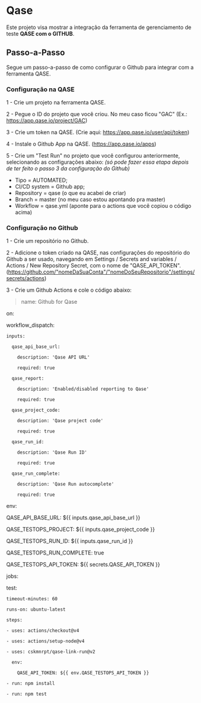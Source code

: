 # Qase
Este projeto visa mostrar a integração da ferramenta de gerenciamento de teste **QASE com o GITHUB**.

## Passo-a-Passo
Segue um passo-a-passo de como configurar o Github para integrar com a ferramenta QASE.

### Configuração na QASE

1 - Crie um projeto na ferramenta QASE.

2 - Pegue o ID do projeto que você criou. No meu caso ficou "GAC" (Ex.: https://app.qase.io/project/GAC)

3 - Crie um token na QASE. (Crie aqui: https://app.qase.io/user/api/token)

4 - Instale o Github App na QASE. (https://app.qase.io/apps)

5 - Crie um "Test Run" no projeto que você configurou anteriormente, selecionando as configurações abaixo: *(só pode fazer essa etapa depois de ter feito o passo 3 da configuração do Github)*

- Tipo = AUTOMATED;
- CI/CD system = Github app;
- Repository = qase (o que eu acabei de criar)
- Branch = master (no meu caso estou apontando pra master)
- Workflow = qase.yml (aponte para o actions que você copiou o código acima)

### Configuração no Github
1 - Crie um repositório no Github.

2 - Adicione o token criado na QASE, nas configurações do repositório do Github a ser usado, navegando em Settings / Secrets and variables / Actions / New Repository Secret, com o nome de "QASE_API_TOKEN". (https://github.com/"nomeDaSuaConta"/"nomeDoSeuRepositorio"/settings/secrets/actions)

3 - Crie um Github Actions e cole o código abaixo:

>name: Github for Qase
>
on:

  workflow_dispatch:
  
    inputs:
    
      qase_api_base_url:
      
        description: 'Qase API URL'
        
        required: true
        
      qase_report:
      
        description: 'Enabled/disabled reporting to Qase'
        
        required: true
        
      qase_project_code:
      
        description: 'Qase project code'
        
        required: true
        
      qase_run_id:
      
        description: 'Qase Run ID'
        
        required: true
        
      qase_run_complete:
      
        description: 'Qase Run autocomplete'
        
        required: true

env:

  QASE_API_BASE_URL: ${{ inputs.qase_api_base_url }}
  
  QASE_TESTOPS_PROJECT: ${{ inputs.qase_project_code }}
  
  QASE_TESTOPS_RUN_ID: ${{ inputs.qase_run_id }}
  
  QASE_TESTOPS_RUN_COMPLETE: true
  
  QASE_TESTOPS_API_TOKEN: ${{ secrets.QASE_API_TOKEN }}
  
jobs:

  test:
  
    timeout-minutes: 60
    
    runs-on: ubuntu-latest
    
    steps:
    
    - uses: actions/checkout@v4
    
    - uses: actions/setup-node@v4
    
    - uses: cskmnrpt/qase-link-run@v2
    
      env:
      
        QASE_API_TOKEN: ${{ env.QASE_TESTOPS_API_TOKEN }}
        
    - run: npm install
    
    - run: npm test
    
